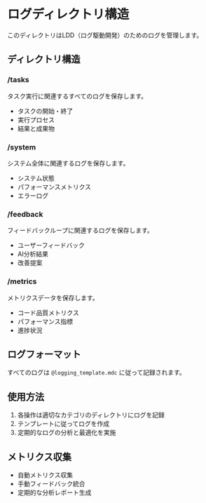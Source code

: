 # ログディレクトリ構造

このディレクトリはLDD（ログ駆動開発）のためのログを管理します。

## ディレクトリ構造

### /tasks
タスク実行に関連するすべてのログを保存します。
- タスクの開始・終了
- 実行プロセス
- 結果と成果物

### /system
システム全体に関連するログを保存します。
- システム状態
- パフォーマンスメトリクス
- エラーログ

### /feedback
フィードバックループに関連するログを保存します。
- ユーザーフィードバック
- AI分析結果
- 改善提案

### /metrics
メトリクスデータを保存します。
- コード品質メトリクス
- パフォーマンス指標
- 進捗状況

## ログフォーマット
すべてのログは `@logging_template.mdc` に従って記録されます。

## 使用方法
1. 各操作は適切なカテゴリのディレクトリにログを記録
2. テンプレートに従ってログを作成
3. 定期的なログの分析と最適化を実施

## メトリクス収集
- 自動メトリクス収集
- 手動フィードバック統合
- 定期的な分析レポート生成 